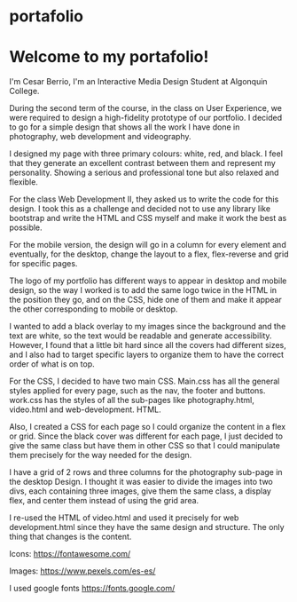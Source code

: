 # portafolio

# Welcome to my portafolio!

I'm Cesar Berrio, I'm an Interactive Media Design Student at Algonquin College.

During the second term of the course, in the class on User Experience, we were required to design a high-fidelity prototype of our portfolio. I decided to go for a simple design that shows all the work I have done in photography, web development and videography. 

I designed my page with three primary colours: white, red, and black. I feel that they generate an excellent contrast between them and represent my personality. Showing a serious and professional tone but also relaxed and flexible.

For the class Web Development II, they asked us to write the code for this design. I took this as a challenge and decided not to use any library like bootstrap and write the HTML and CSS myself and make it work the best as possible.

For the mobile version, the design will go in a column for every element and eventually, for the desktop, change the layout to a flex, flex-reverse and grid for specific pages.

The logo of my portfolio has different ways to appear in desktop and mobile design, so the way I worked is to add the same logo twice in the HTML in the position they go, and on the CSS, hide one of them and make it appear the other corresponding to mobile or desktop.

I wanted to add a black overlay to my images since the background and the text are white, so the text would be readable and generate accessibility. However, I found that a little bit hard since all the covers had different sizes, and I also had to target specific layers to organize them to have the correct order of what is on top.

For the CSS, I decided to have two main CSS. Main.css has all the general styles applied for every page, such as the nav, the footer and buttons. work.css has the styles of all the sub-pages like photography.html, video.html and web-development. HTML.

Also, I created a CSS for each page so I could organize the content in a flex or grid. Since the black cover was different for each page, I just decided to give the same class but have them in other CSS so that I could manipulate them precisely for the way needed for the design.

I have a grid of 2 rows and three columns for the photography sub-page in the desktop Design. I thought it was easier to divide the images into two divs, each containing three images, give them the same class, a display flex, and center them instead of using the grid area.

I re-used the HTML of video.html and used it precisely for web development.html since they have the same design and structure. The only thing that changes is the content.




Icons:
https://fontawesome.com/

Images:
https://www.pexels.com/es-es/

I used google fonts 
https://fonts.google.com/
<link href="https://fonts.googleapis.com/css2?family=League+Spartan:wght@400;500&family=Montserrat&display=swap" rel="stylesheet">

